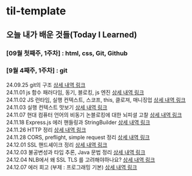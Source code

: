 # til-template

## 오늘 내가 배운 것들(Today I Learned)

### [09월 첫째주, 1주차] : html, css, Git, Github


### [9월 4째주, 1주차] : git

24.09.25 git의 구조 [상세 내역 링크](https://github.com/100-hours-a-week/swan-til/blob/main/Oct/2024-09-25.md)
<br>
24.11.01 js 함수 패러다임, 동기, 블로킹, js 엔진 [상세 내역 링크](https://github.com/100-hours-a-week/swan-til/blob/main/Nov/2024-11-01.md)
<br>
24.11.02 JS 런타임, 실행 컨텍스트, 스코프, this, 클로져, 매니징업 [상세 내역 링크](https://github.com/100-hours-a-week/swan-til/blob/main/Nov/2024-11-02.md)
<br>
24.11.03 실행 컨텍스트 맛보기 [상세 내역 링크](https://github.com/100-hours-a-week/swan-til/blob/main/Nov/2024-11-03.md)
<br>
24.11.07 현대 컴퓨터 언어의 비동기 논블로킹에 대한 뇌피셜 고찰 [상세 내역 링크](https://github.com/100-hours-a-week/swan-til/blob/main/Nov/2024-11-07.md)
<br>
24.11.18 Express.js 에러 핸들링과 StringBuilder [상세 내역 링크](https://github.com/100-hours-a-week/swan-til/blob/main/Nov/2024-11-18.md)
<br>
24.11.26 HTTP 정리 [상세 내역 링크](https://github.com/100-hours-a-week/swan-til/blob/main/Nov/2024-11-26.md)
<br>
24.11.28 CORS, preflight, simple request 정리 [상세 내역 링크](https://github.com/100-hours-a-week/swan-til/blob/main/Nov/2024-11-28.md)
<br>
24.12.01 SSL 핸드셰이크 정리 [상세 내역 링크](https://github.com/100-hours-a-week/swan-til/blob/main/Dec/2024-12-01.md)
<br>
24.12.03 불공변성과 타입 추론, Java 문법 정리 [상세 내역 링크](https://github.com/100-hours-a-week/swan-til/blob/main/Dec/2024-12-03.md)
<br>
24.12.04 NLB에서 왜 SSL TLS 를 고려해야하나요? [상세 내역 링크](https://github.com/100-hours-a-week/swan-til/blob/main/Dec/2024-12-04.md)
<br>
24.12.07 에러 회고 (부제 : 프로그래밍 기본) [상세 내역 링크](https://github.com/100-hours-a-week/swan-til/blob/main/Dec/2024-12-07.md)
